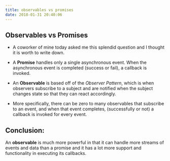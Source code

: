```yaml
---
title: observables vs promises
date: 2018-01-31 20:40:06
---
```


## Observables vs Promises
* A coworker of mine today asked me this splendid question and I thought it is worth to write down.

* A **Promise** handles only a single asynchronous event. When the asynchronous event is completed (success or fail), a callback is invoked.

* An **Observable** is based off of the *Observer Pattern*, which is when observers subscribe to a subject and are notified when the subject changes state so that they can react accordingly.
- More specifically, there can be zero to many observables that subscribe to an event, and when that event completes, (successfully or not) a callback is invoked for every event. 

## Conclusion:

An **observable** is much more powerful in that it can handle more streams of events and data than a promise and it has a lot more support and functionality in executing its callbacks.